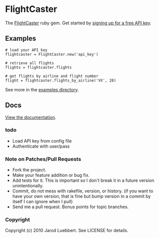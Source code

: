 FlightCaster
============

The [FlightCaster](http://flightcaster.com) ruby gem. Get started by [signing up for a free API
key](http://docs.flightcaster.com/).

## Examples

    # load your API key
    flightcaster = FlightCaster.new('api_key')

    # retrieve all flights
    flights = flightcaster.flights

    # get flights by airline and flight number
    flight = flightcaster.flights_by_airline('VX', 28)

See more in the [examples
directory](http://github.com/jarodluebbert/flightcaster/tree/master/examples/).

## Docs

[View the
documentation](http://rdoc.info/projects/jarodluebbert/flightcaster).

### todo

* Load API key from config file
* Authenticate with user/pass

### Note on Patches/Pull Requests

* Fork the project.
* Make your feature addition or bug fix.
* Add tests for it. This is important so I don't break it in a
  future version unintentionally.
* Commit, do not mess with rakefile, version, or history.
  (if you want to have your own version, that is fine but bump version in a commit by itself I can ignore when I pull)
* Send me a pull request. Bonus points for topic branches.

### Copyright

Copyright (c) 2010 Jarod Luebbert. See LICENSE for details.

